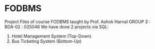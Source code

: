 # FODBMS
Project Files of course FODBMS taught by Prof. Ashok Harnal
GROUP 3 : BDA-02 : 025046
We have done 2 projects via SQL:
1. Hotel Management System (Top-Down)
2. Bus Ticketing System (Bottom-Up)
